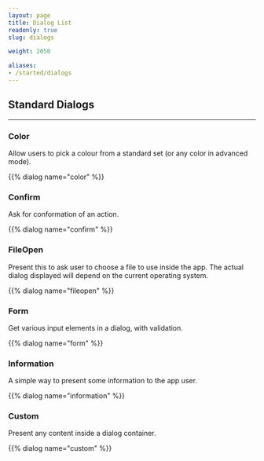 ```yaml
---
layout: page
title: Dialog List
readonly: true
slug: dialogs

weight: 2050

aliases:
- /started/dialogs
---
```


<style>
  html:not([data-dark-mode]) img.dialog.light {
    display: visible;
  }

  html:not([data-dark-mode]) img.dialog.dark {
    display: none;
  }

  html[data-dark-mode] img.dialog.light {
    display: none;
  }

  html[data-dark-mode] img.dialog.dark {
    display: visible;
  }
</style>

## Standard Dialogs

---

### Color

Allow users to pick a colour from a standard set (or any color in advanced mode).

{{% dialog name="color" %}}

### Confirm

Ask for conformation of an action.

{{% dialog name="confirm" %}}

### FileOpen

Present this to ask user to choose a file to use inside the app.
The actual dialog displayed will depend on the current operating system.

{{% dialog name="fileopen" %}}

### Form

Get various input elements in a dialog, with validation.

{{% dialog name="form" %}}

### Information

A simple way to present some information to the app user.

{{% dialog name="information" %}}

### Custom

Present any content inside a dialog container.

{{% dialog name="custom" %}}

